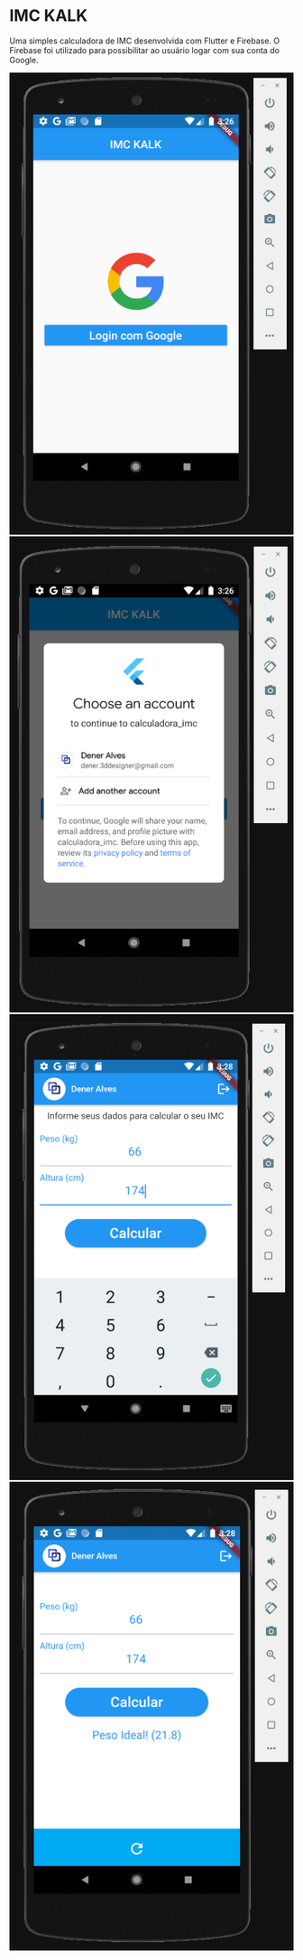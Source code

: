 # IMC KALK

Uma simples calculadora de IMC desenvolvida com Flutter e Firebase. O Firebase foi utilizado para possibilitar ao usuário logar com sua conta do Google.

<img src="https://github.com/Dener3D/imc-kalk-flutter/blob/master/images/01.PNG" />

<img src="https://github.com/Dener3D/imc-kalk-flutter/blob/master/images/02.PNG" />

<img src="https://github.com/Dener3D/imc-kalk-flutter/blob/master/images/03.PNG" />

<img src="https://github.com/Dener3D/imc-kalk-flutter/blob/master/images/04.PNG" />







